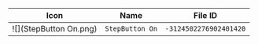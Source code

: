 | Icon | Name | File ID |
| ---  | ---  | ---     |
| ![](StepButton On.png) | `StepButton On` | `-3124502276902401420` |
